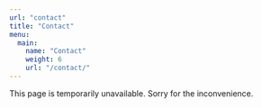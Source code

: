```yaml
---
url: "contact"
title: "Contact"
menu:
  main:
    name: "Contact"
    weight: 6
    url: "/contact/"
---
```

This page is temporarily unavailable. Sorry for the inconvenience.
